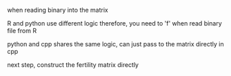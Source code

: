 


when reading binary into the matrix 

R and python use different logic 
therefore, you need to 'f' when read binary file from R 

python and cpp shares the same logic, 
can just pass to the matrix directly in cpp 

next step, construct the fertility matrix directly 
